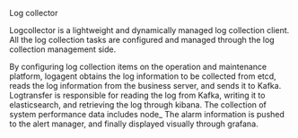 Log collector

Logcollector is a lightweight and dynamically managed log collection client. All the log collection tasks are configured and managed through the log collection management side.

By configuring log collection items on the operation and maintenance platform, logagent obtains the log information to be collected from etcd, reads the log information from the business server, and sends it to Kafka. Logtransfer is responsible for reading the log from Kafka, writing it to elasticsearch, and retrieving the log through kibana. The collection of system performance data includes node_ The alarm information is pushed to the alert manager, and finally displayed visually through grafana.
